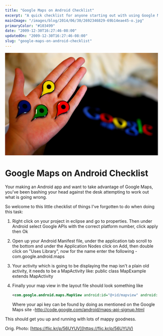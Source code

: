 ```yaml
---
title: "Google Maps on Android Checklist"
excerpt: "A quick checklist for anyone starting out with using Google Maps"
mainImage: "/images/blog/2014/06/30/2692346829-69b14eae45-o.jpg"
primaryColor: "#103499"
date: "2009-12-30T16:27:46-08:00"
updatedOn: "2009-12-30T16:27:46-08:00"
slug: "google-maps-on-android-checklist"
---
```

![Key art for blog post "Google Maps on Android Checklist "](/images/blog/2014/06/30/2692346829-69b14eae45-o.jpg)

# Google Maps on Android Checklist

Your making an Android app and want to take advantage of Google Maps, you've been bashing your head against the desk attempting to work out what is going wrong.

So welcome to this little checklist of things I've forgotten to do when doing this task:

1.  Right click on your project in eclipse and go to properties. Then under Android select Google APIs with the correct platform number, click apply then Ok

2.  Open up your Android Manifest file, under the application tab scroll to the bottom and under the Application Nodes click on Add, then double click on "Uses Library", now for the name enter the following - com.google.android.maps

3.  Your activity which is going to be displaying the map isn't a plain old activity, it needs to be a MapActivity like: public class MapExample extends MapActivity

4.  Finally your map view in the layout file should look something like

    ```xml
    <com.google.android.maps.MapView android:id="@+id/mapview" android:layout_width="fill_parent" android:layout_height="fill_parent" android:clickable="true" android:apiKey="YOUR_API_KEY"/>
    ```

    Where your api key can be found by doing as mentioned on the Google Maps site -<http://code.google.com/android/maps-api-signup.html>

This should get you up and running with lots of mappy goodness.

Orig. Photo: [https://flic.kr/p/56UYUV](https://flic.kr/p/56UYUV)